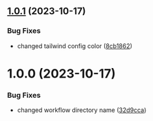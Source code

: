 ## [1.0.1](https://github.com/Salable/tailwind-config/compare/v1.0.0...v1.0.1) (2023-10-17)


### Bug Fixes

* changed tailwind config color ([8cb1862](https://github.com/Salable/tailwind-config/commit/8cb1862aa68fddc4788eebfbf56297e5e172b13c))

# 1.0.0 (2023-10-17)


### Bug Fixes

* changed workflow directory name ([32d9cca](https://github.com/Salable/tailwind-config/commit/32d9cca67c30b0e16f703f3920c9ec3400b2673b))
